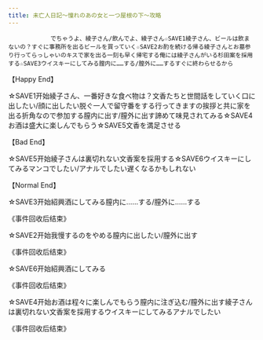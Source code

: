 ```yaml
---
title: 未亡人日記～憧れのあの女と一つ屋根の下～攻略
---
```


                でちゃうよ、綾子さん/飲んでよ、綾子さん☆SAVE1綾子さん、ビールは飲まないの？すぐに事務所を出るビールを買っていく☆SAVE2お酌を続ける帰る綾子さんとお墓参り行ってらっしゃいのキスで家を出る一刻も早く帰宅する俺には綾子さんがいる杉田案を採用する☆SAVE3ウイスキーにしてみる膣内に……する/膣外に……するすぐに終わらせるから

【Happy End】

☆SAVE1开始綾子さん、一番好きな食べ物は？文香たちと世間話をしていく口に出したい/顔に出したい脱ぐ一人で留守番をする行ってきますの挨拶と共に家を出る折角なので参加する膣内に出す/膣外に出す諦めて味見されてみる☆SAVE4お酒は盛大に楽しんでもらう☆SAVE5文香を満足させる

【Bad End】

☆SAVE5开始綾子さんは裏切れない文香案を採用する☆SAVE6ウイスキーにしてみるマンコでしたい/アナルでしたい遅くなるかもしれない

【Normal End】

☆SAVE3开始紹興酒にしてみる膣内に……する/膣外に……する

《事件回收后结束》

☆SAVE2开始我慢するのをやめる膣内に出したい/膣外に出す

《事件回收后结束》

☆SAVE6开始紹興酒にしてみる

《事件回收后结束》

☆SAVE4开始お酒は程々に楽しんでもらう膣内に注ぎ込む/膣外に出す綾子さんは裏切れない文香案を採用するウイスキーにしてみるアナルでしたい

《事件回收后结束》
              

